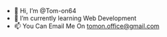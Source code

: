 - 👋 Hi, I’m @Tom-on64
- 🌱 I’m currently learning Web Development
- 📫 You Can Email Me On tomon.office@gmail.com

<!---
Tom-on64/Tom-on64 is a ✨ special ✨ repository because its `README.md` (this file) appears on your GitHub profile.
You can click the Preview link to take a look at your changes.
--->
